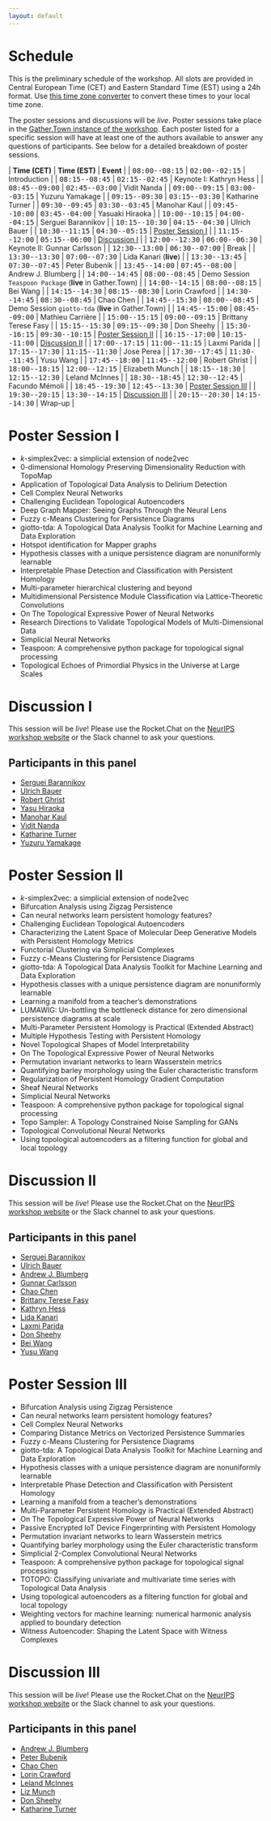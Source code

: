 ```yaml
---
layout: default
---
```


# Schedule

This is the preliminary schedule of the workshop. All slots are provided
in Central European Time (CET) and Eastern Standard Time (EST) using
a 24h format. Use [this time zone converter](https://www.thetimezoneconverter.com) to convert
these times to your local time zone.

The poster sessions and discussions will be *live*. Poster sessions
take place in the [Gather.Town instance of the workshop](https://neurips.gather.town/app/EfqcVjt6CmhKKeu0/TDA%20and%20Beyond%20@%20NeurIPS).
Each poster listed for a specific session will have at least one of the
authors available to answer any questions of participants. See below for
a detailed breakdown of poster sessions.

| **Time (CET)**                                            |  **Time (EST)**                                            | **Event**                   |
| <span style="font-family: monospace;">08:00--08:15</span> |  <span style="font-family: monospace;">02:00--02:15</span> | Introduction                |
| <span style="font-family: monospace;">08:15--08:45</span> |  <span style="font-family: monospace;">02:15--02:45</span> | Keynote I: Kathryn Hess     |
| <span style="font-family: monospace;">08:45--09:00</span> |  <span style="font-family: monospace;">02:45--03:00</span> | Vidit Nanda                 |
| <span style="font-family: monospace;">09:00--09:15</span> |  <span style="font-family: monospace;">03:00--03:15</span> | Yuzuru Yamakage             |
| <span style="font-family: monospace;">09:15--09:30</span> |  <span style="font-family: monospace;">03:15--03:30</span> | Katharine Turner            |
| <span style="font-family: monospace;">09:30--09:45</span> |  <span style="font-family: monospace;">03:30--03:45</span> | Manohar Kaul                |
| <span style="font-family: monospace;">09:45--10:00</span> |  <span style="font-family: monospace;">03:45--04:00</span> | Yasuaki Hiraoka             |
| <span style="font-family: monospace;">10:00--10:15</span> |  <span style="font-family: monospace;">04:00--04:15</span> | Serguei Barannikov          |
| <span style="font-family: monospace;">10:15--10:30</span> |  <span style="font-family: monospace;">04:15--04:30</span> | Ulrich Bauer                |
| <span style="font-family: monospace;">10:30--11:15</span> |  <span style="font-family: monospace;">04:30--05:15</span> | [Poster Session I](#poster-session-i)     |
| <span style="font-family: monospace;">11:15--12:00</span> |  <span style="font-family: monospace;">05:15--06:00</span> | [Discussion I](#discussion-i)                |
| <span style="font-family: monospace;">12:00--12:30</span> |  <span style="font-family: monospace;">06:00--06:30</span> | Keynote II: Gunnar Carlsson |
| <span style="font-family: monospace;">12:30--13:00</span> |  <span style="font-family: monospace;">06:30--07:00</span> | Break                       |
| <span style="font-family: monospace;">13:30--13:30</span> |  <span style="font-family: monospace;">07:00--07:30</span> | Lida Kanari (**live**)      |
| <span style="font-family: monospace;">13:30--13:45</span> |  <span style="font-family: monospace;">07:30--07:45</span> | Peter Bubenik               |
| <span style="font-family: monospace;">13:45--14:00</span> |  <span style="font-family: monospace;">07:45--08:00</span> | Andrew J. Blumberg          |
| <span style="font-family: monospace;">14:00--14:45</span> |  <span style="font-family: monospace;">08:00--08:45</span> | Demo Session `Teaspoon Package` (**live** in Gather.Town)                    |
| <span style="font-family: monospace;">14:00--14:15</span> |  <span style="font-family: monospace;">08:00--08:15</span> | Bei Wang                    |
| <span style="font-family: monospace;">14:15--14:30</span> |  <span style="font-family: monospace;">08:15--08:30</span> | Lorin Crawford              |
| <span style="font-family: monospace;">14:30--14:45</span> |  <span style="font-family: monospace;">08:30--08:45</span> | Chao Chen                   |
| <span style="font-family: monospace;">14:45--15:30</span> |  <span style="font-family: monospace;">08:00--08:45</span> | Demo Session `giotto-tda` (**live** in Gather.Town)                    |
| <span style="font-family: monospace;">14:45--15:00</span> |  <span style="font-family: monospace;">08:45--09:00</span> | Mathieu Carrière            |
| <span style="font-family: monospace;">15:00--15:15</span> |  <span style="font-family: monospace;">09:00--09:15</span> | Brittany Terese Fasy        |
| <span style="font-family: monospace;">15:15--15:30</span> |  <span style="font-family: monospace;">09:15--09:30</span> | Don Sheehy                  |
| <span style="font-family: monospace;">15:30--16:15</span> |  <span style="font-family: monospace;">09:30--10:15</span> | [Poster Session II](#poster-session-ii)   |
| <span style="font-family: monospace;">16:15--17:00</span> |  <span style="font-family: monospace;">10:15--11:00</span> | [Discussion II](#discussion-ii)               |
| <span style="font-family: monospace;">17:00--17:15</span> |  <span style="font-family: monospace;">11:00--11:15</span> | Laxmi Parida                |
| <span style="font-family: monospace;">17:15--17:30</span> |  <span style="font-family: monospace;">11:15--11:30</span> | Jose Perea                  |
| <span style="font-family: monospace;">17:30--17:45</span> |  <span style="font-family: monospace;">11:30--11:45</span> | Yusu Wang                   |
| <span style="font-family: monospace;">17:45--18:00</span> |  <span style="font-family: monospace;">11:45--12:00</span> | Robert Ghrist               |
| <span style="font-family: monospace;">18:00--18:15</span> |  <span style="font-family: monospace;">12:00--12:15</span> | Elizabeth Munch             |
| <span style="font-family: monospace;">18:15--18:30</span> |  <span style="font-family: monospace;">12:15--12:30</span> | Leland McInnes              |
| <span style="font-family: monospace;">18:30--18:45</span> |  <span style="font-family: monospace;">12:30--12:45</span> | Facundo Mémoli              |
| <span style="font-family: monospace;">18:45--19:30</span> |  <span style="font-family: monospace;">12:45--13:30</span> | [Poster Session III](#poster-session-iii) |
| <span style="font-family: monospace;">19:30--20:15</span> |  <span style="font-family: monospace;">13:30--14:15</span> | [Discussion III](#discussion-iii)              |
| <span style="font-family: monospace;">20:15--20:30</span> |  <span style="font-family: monospace;">14:15--14:30</span> | Wrap-up                     |

# Poster Session I

- $k$-simplex2vec: a simplicial extension of node2vec
- 0-dimensional Homology Preserving Dimensionality Reduction with TopoMap
- Application of Topological Data Analysis to Delirium Detection
- Cell Complex Neural Networks
- Challenging Euclidean Topological Autoencoders
- Deep Graph Mapper: Seeing Graphs Through the Neural Lens
- Fuzzy c-Means Clustering for Persistence Diagrams
- giotto-tda: A Topological Data Analysis Toolkit for Machine Learning and Data Exploration
- Hotspot identification for Mapper graphs
- Hypothesis classes with a unique persistence diagram are nonuniformly learnable
- Interpretable Phase Detection and Classification with Persistent Homology
- Multi-parameter hierarchical clustering and beyond
- Multidimensional Persistence Module Classification via Lattice-Theoretic Convolutions
- On The Topological Expressive Power of Neural Networks
- Research Directions to Validate Topological Models of Multi-Dimensional Data
- Simplicial Neural Networks
- Teaspoon: A comprehensive python package for topological signal processing
- Topological Echoes of Primordial Physics in the Universe at Large Scales

# Discussion I

This session will be *live*! Please use the Rocket.Chat on the [NeurIPS
workshop website](https://neurips.cc/virtual/2020/protected/workshop_16159.html)
or the Slack channel to ask your questions. 

## Participants in this panel

- [Serguei Barannikov](/speakers#serguei-barannikov)
- [Ulrich Bauer](/speakers#ulrich-bauer)
- [Robert Ghrist](/speakers#robert-ghrist)
- [Yasu Hiraoka](/speakers#yasu-hiraoka)
- [Manohar Kaul](/speakers#manohar-kaul)
- [Vidit Nanda](/speakers#vidit-nanda)
- [Katharine Turner](/speakers#katharine-turner)
- [Yuzuru Yamakage](/speakers#yuzuru-yamakage)

# Poster Session II

- $k$-simplex2vec: a simplicial extension of node2vec
- Bifurcation Analysis using Zigzag Persistence
- Can neural networks learn persistent homology features?
- Challenging Euclidean Topological Autoencoders
- Characterizing the Latent Space of Molecular Deep Generative Models with Persistent Homology Metrics
- Functorial Clustering via Simplicial Complexes
- Fuzzy c-Means Clustering for Persistence Diagrams
- giotto-tda: A Topological Data Analysis Toolkit for Machine Learning and Data Exploration
- Hypothesis classes with a unique persistence diagram are nonuniformly learnable
- Learning a manifold from a teacher’s demonstrations
- LUMAWIG: Un-bottling the bottleneck distance for zero dimensional persistence diagrams at scale
- Multi-Parameter Persistent Homology is Practical (Extended Abstract)
- Multiple Hypothesis Testing with Persistent Homology
- Novel Topological Shapes of Model Interpretability
- On The Topological Expressive Power of Neural Networks
- Permutation invariant networks to learn Wasserstein metrics
- Quantifying barley morphology using the Euler characteristic transform
- Regularization of Persistent Homology Gradient Computation
- Sheaf Neural Networks
- Simplicial Neural Networks
- Teaspoon: A comprehensive python package for topological signal processing
- Topo Sampler: A Topology Constrained Noise Sampling for GANs
- Topological Convolutional Neural Networks
- Using topological autoencoders as a filtering function for global and local topology

# Discussion II

This session will be *live*! Please use the Rocket.Chat on the [NeurIPS
workshop website](https://neurips.cc/virtual/2020/protected/workshop_16159.html)
or the Slack channel to ask your questions. 

## Participants in this panel

- [Serguei Barannikov](/speakers#serguei-barannikov)
- [Ulrich Bauer](/speakers#ulrich-bauer)
- [Andrew J. Blumberg](/speakers#andrew-j-blumberg)
- [Gunnar Carlsson](/speakers#gunnar-carlsson)
- [Chao Chen](/speakers#chao-chen)
- [Brittany Terese Fasy](/speakers#brittany-terese-fasy)
- [Kathryn Hess](/speakers#kathryn-hess)
- [Lida Kanari](/speakers#lida-kanari)
- [Laxmi Parida](/speakers#laxmi-parida)
- [Don Sheehy](/speakers#don-sheehy)
- [Bei Wang](/speakers#bei-wang)
- [Yusu Wang](/speakers#yusu-wang)

# Poster Session III

- Bifurcation Analysis using Zigzag Persistence
- Can neural networks learn persistent homology features?
- Cell Complex Neural Networks
- Comparing Distance Metrics on Vectorized Persistence Summaries
- Fuzzy c-Means Clustering for Persistence Diagrams
- giotto-tda: A Topological Data Analysis Toolkit for Machine Learning and Data Exploration
- Hypothesis classes with a unique persistence diagram are nonuniformly learnable
- Interpretable Phase Detection and Classification with Persistent Homology
- Learning a manifold from a teacher’s demonstrations
- Multi-Parameter Persistent Homology is Practical (Extended Abstract)
- On The Topological Expressive Power of Neural Networks
- Passive Encrypted IoT Device Fingerprinting with Persistent Homology
- Permutation invariant networks to learn Wasserstein metrics
- Quantifying barley morphology using the Euler characteristic transform
- Simplicial 2-Complex Convolutional Neural Networks
- Teaspoon: A comprehensive python package for topological signal processing
- TOTOPO: Classifying univariate and multivariate time series with Topological Data Analysis
- Using topological autoencoders as a filtering function for global and local topology
- Weighting vectors for machine learning: numerical harmonic analysis applied to boundary detection
- Witness Autoencoder: Shaping the Latent Space with Witness Complexes

# Discussion III

This session will be *live*! Please use the Rocket.Chat on the [NeurIPS
workshop website](https://neurips.cc/virtual/2020/protected/workshop_16159.html)
or the Slack channel to ask your questions. 

## Participants in this panel

- [Andrew J. Blumberg](/speakers#andrew-j-blumberg)
- [Peter Bubenik](/speakers#peter-bubenik)
- [Chao Chen](/speakers#chao-chen)
- [Lorin Crawford](/speakers#lorin-crawford)
- [Leland McInnes](/speakers#leland-mcinnes)
- [Liz Munch](/speakers#liz-munch)
- [Don Sheehy](/speakers#don-sheehy)
- [Katharine Turner](/speakers#katharine-turner)
